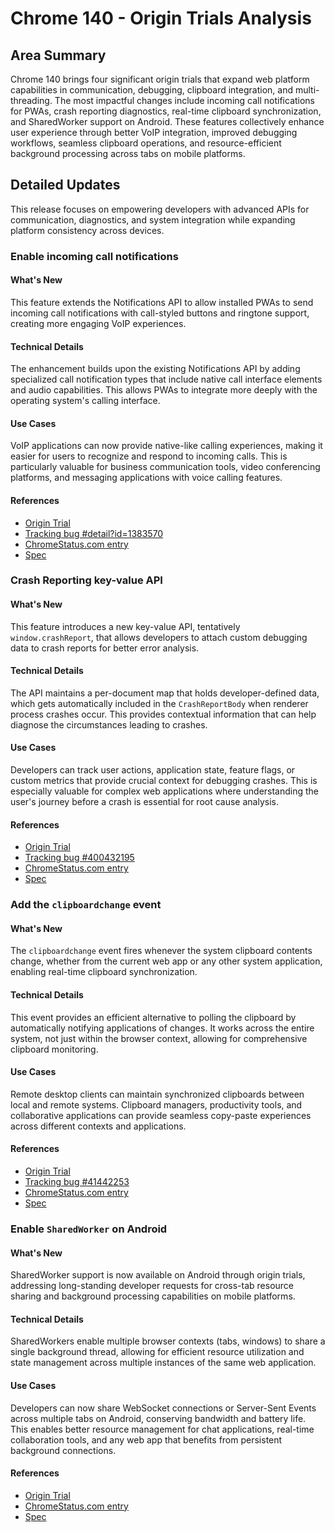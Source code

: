 # Chrome 140 - Origin Trials Analysis

## Area Summary

Chrome 140 brings four significant origin trials that expand web platform capabilities in communication, debugging, clipboard integration, and multi-threading. The most impactful changes include incoming call notifications for PWAs, crash reporting diagnostics, real-time clipboard synchronization, and SharedWorker support on Android. These features collectively enhance user experience through better VoIP integration, improved debugging workflows, seamless clipboard operations, and resource-efficient background processing across tabs on mobile platforms.

## Detailed Updates

This release focuses on empowering developers with advanced APIs for communication, diagnostics, and system integration while expanding platform consistency across devices.

### Enable incoming call notifications

#### What's New
This feature extends the Notifications API to allow installed PWAs to send incoming call notifications with call-styled buttons and ringtone support, creating more engaging VoIP experiences.

#### Technical Details
The enhancement builds upon the existing Notifications API by adding specialized call notification types that include native call interface elements and audio capabilities. This allows PWAs to integrate more deeply with the operating system's calling interface.

#### Use Cases
VoIP applications can now provide native-like calling experiences, making it easier for users to recognize and respond to incoming calls. This is particularly valuable for business communication tools, video conferencing platforms, and messaging applications with voice calling features.

#### References
- [Origin Trial](https://developer.chrome.com/origintrials/#/register_trial/2876111312029483009)
- [Tracking bug #detail?id=1383570](https://issues.chromium.org/issues/detail?id=1383570)
- [ChromeStatus.com entry](https://chromestatus.com/feature/5110990717321216)
- [Spec](https://notifications.spec.whatwg.org)

### Crash Reporting key-value API

#### What's New
This feature introduces a new key-value API, tentatively `window.crashReport`, that allows developers to attach custom debugging data to crash reports for better error analysis.

#### Technical Details
The API maintains a per-document map that holds developer-defined data, which gets automatically included in the `CrashReportBody` when renderer process crashes occur. This provides contextual information that can help diagnose the circumstances leading to crashes.

#### Use Cases
Developers can track user actions, application state, feature flags, or custom metrics that provide crucial context for debugging crashes. This is especially valuable for complex web applications where understanding the user's journey before a crash is essential for root cause analysis.

#### References
- [Origin Trial](https://developer.chrome.com/origintrials/#/register_trial/1304355042077179905)
- [Tracking bug #400432195](https://issues.chromium.org/issues/400432195)
- [ChromeStatus.com entry](https://chromestatus.com/feature/6228675846209536)
- [Spec](https://github.com/WICG/crash-reporting/pull/37)

### Add the `clipboardchange` event

#### What's New
The `clipboardchange` event fires whenever the system clipboard contents change, whether from the current web app or any other system application, enabling real-time clipboard synchronization.

#### Technical Details
This event provides an efficient alternative to polling the clipboard by automatically notifying applications of changes. It works across the entire system, not just within the browser context, allowing for comprehensive clipboard monitoring.

#### Use Cases
Remote desktop clients can maintain synchronized clipboards between local and remote systems. Clipboard managers, productivity tools, and collaborative applications can provide seamless copy-paste experiences across different contexts and applications.

#### References
- [Origin Trial](https://developer.chrome.com/origintrials/#/register_trial/137922738588221441)
- [Tracking bug #41442253](https://issues.chromium.org/issues/41442253)
- [ChromeStatus.com entry](https://chromestatus.com/feature/5085102657503232)
- [Spec](https://github.com/w3c/clipboard-apis/pull/239)

### Enable `SharedWorker` on Android

#### What's New
SharedWorker support is now available on Android through origin trials, addressing long-standing developer requests for cross-tab resource sharing and background processing capabilities on mobile platforms.

#### Technical Details
SharedWorkers enable multiple browser contexts (tabs, windows) to share a single background thread, allowing for efficient resource utilization and state management across multiple instances of the same web application.

#### Use Cases
Developers can now share WebSocket connections or Server-Sent Events across multiple tabs on Android, conserving bandwidth and battery life. This enables better resource management for chat applications, real-time collaboration tools, and any web app that benefits from persistent background connections.

#### References
- [Origin Trial](https://developer.chrome.com/origintrials/#/register_trial/4101090410674257921)
- [ChromeStatus.com entry](https://chromestatus.com/feature/6265472244514816)
- [Spec](https://html.spec.whatwg.org/multipage/workers.html#shared-workers-and-the-sharedworker-interface)